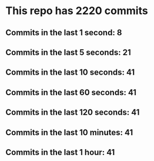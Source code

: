 # This repo has 2220 commits

## Commits in the last 1 second: 8
## Commits in the last 5 seconds: 21
## Commits in the last 10 seconds: 41
## Commits in the last 60 seconds: 41
## Commits in the last 120 seconds: 41
## Commits in the last 10 minutes: 41
## Commits in the last 1 hour: 41
